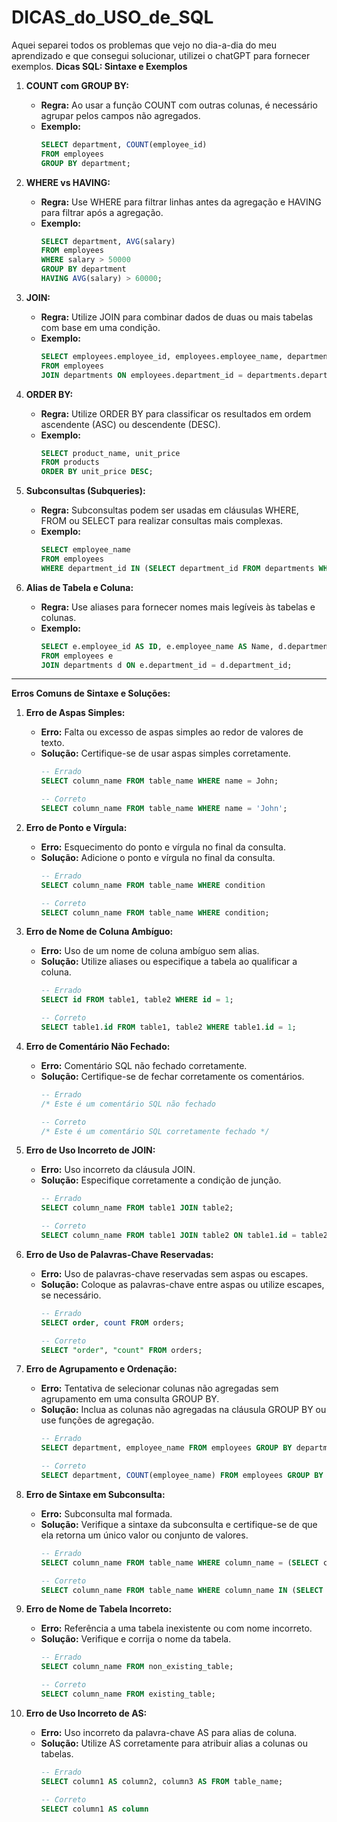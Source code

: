 # DICAS_do_USO_de_SQL
Aquei separei todos os problemas que vejo no dia-a-dia do meu aprendizado e que consegui solucionar, utilizei o chatGPT para fornecer exemplos.
**Dicas SQL: Sintaxe e Exemplos**

1. **COUNT com GROUP BY:**
   - **Regra:** Ao usar a função COUNT com outras colunas, é necessário agrupar pelos campos não agregados.
   - **Exemplo:**
     ```sql
     SELECT department, COUNT(employee_id)
     FROM employees
     GROUP BY department;
     ```

2. **WHERE vs HAVING:**
   - **Regra:** Use WHERE para filtrar linhas antes da agregação e HAVING para filtrar após a agregação.
   - **Exemplo:**
     ```sql
     SELECT department, AVG(salary)
     FROM employees
     WHERE salary > 50000
     GROUP BY department
     HAVING AVG(salary) > 60000;
     ```

3. **JOIN:**
   - **Regra:** Utilize JOIN para combinar dados de duas ou mais tabelas com base em uma condição.
   - **Exemplo:**
     ```sql
     SELECT employees.employee_id, employees.employee_name, departments.department_name
     FROM employees
     JOIN departments ON employees.department_id = departments.department_id;
     ```

4. **ORDER BY:**
   - **Regra:** Utilize ORDER BY para classificar os resultados em ordem ascendente (ASC) ou descendente (DESC).
   - **Exemplo:**
     ```sql
     SELECT product_name, unit_price
     FROM products
     ORDER BY unit_price DESC;
     ```

5. **Subconsultas (Subqueries):**
   - **Regra:** Subconsultas podem ser usadas em cláusulas WHERE, FROM ou SELECT para realizar consultas mais complexas.
   - **Exemplo:**
     ```sql
     SELECT employee_name
     FROM employees
     WHERE department_id IN (SELECT department_id FROM departments WHERE department_name = 'IT');
     ```

6. **Alias de Tabela e Coluna:**
   - **Regra:** Use aliases para fornecer nomes mais legíveis às tabelas e colunas.
   - **Exemplo:**
     ```sql
     SELECT e.employee_id AS ID, e.employee_name AS Name, d.department_name AS Department
     FROM employees e
     JOIN departments d ON e.department_id = d.department_id;
     ```

---

**Erros Comuns de Sintaxe e Soluções:**

1. **Erro de Aspas Simples:**
   - **Erro:** Falta ou excesso de aspas simples ao redor de valores de texto.
   - **Solução:** Certifique-se de usar aspas simples corretamente.
     ```sql
     -- Errado
     SELECT column_name FROM table_name WHERE name = John;

     -- Correto
     SELECT column_name FROM table_name WHERE name = 'John';
     ```

2. **Erro de Ponto e Vírgula:**
   - **Erro:** Esquecimento do ponto e vírgula no final da consulta.
   - **Solução:** Adicione o ponto e vírgula no final da consulta.
     ```sql
     -- Errado
     SELECT column_name FROM table_name WHERE condition

     -- Correto
     SELECT column_name FROM table_name WHERE condition;
     ```

3. **Erro de Nome de Coluna Ambíguo:**
   - **Erro:** Uso de um nome de coluna ambíguo sem alias.
   - **Solução:** Utilize aliases ou especifique a tabela ao qualificar a coluna.
     ```sql
     -- Errado
     SELECT id FROM table1, table2 WHERE id = 1;

     -- Correto
     SELECT table1.id FROM table1, table2 WHERE table1.id = 1;
     ```

4. **Erro de Comentário Não Fechado:**
   - **Erro:** Comentário SQL não fechado corretamente.
   - **Solução:** Certifique-se de fechar corretamente os comentários.
     ```sql
     -- Errado
     /* Este é um comentário SQL não fechado

     -- Correto
     /* Este é um comentário SQL corretamente fechado */
     ```

5. **Erro de Uso Incorreto de JOIN:**
   - **Erro:** Uso incorreto da cláusula JOIN.
   - **Solução:** Especifique corretamente a condição de junção.
     ```sql
     -- Errado
     SELECT column_name FROM table1 JOIN table2;

     -- Correto
     SELECT column_name FROM table1 JOIN table2 ON table1.id = table2.id;
     ```

6. **Erro de Uso de Palavras-Chave Reservadas:**
   - **Erro:** Uso de palavras-chave reservadas sem aspas ou escapes.
   - **Solução:** Coloque as palavras-chave entre aspas ou utilize escapes, se necessário.
     ```sql
     -- Errado
     SELECT order, count FROM orders;

     -- Correto
     SELECT "order", "count" FROM orders;
     ```

7. **Erro de Agrupamento e Ordenação:**
   - **Erro:** Tentativa de selecionar colunas não agregadas sem agrupamento em uma consulta GROUP BY.
   - **Solução:** Inclua as colunas não agregadas na cláusula GROUP BY ou use funções de agregação.
     ```sql
     -- Errado
     SELECT department, employee_name FROM employees GROUP BY department;

     -- Correto
     SELECT department, COUNT(employee_name) FROM employees GROUP BY department;
     ```

8. **Erro de Sintaxe em Subconsulta:**
   - **Erro:** Subconsulta mal formada.
   - **Solução:** Verifique a sintaxe da subconsulta e certifique-se de que ela retorna um único valor ou conjunto de valores.
     ```sql
     -- Errado
     SELECT column_name FROM table_name WHERE column_name = (SELECT column_name FROM another_table WHERE condition);

     -- Correto
     SELECT column_name FROM table_name WHERE column_name IN (SELECT column_name FROM another_table WHERE condition);
     ```

9. **Erro de Nome de Tabela Incorreto:**
   - **Erro:** Referência a uma tabela inexistente ou com nome incorreto.
   - **Solução:** Verifique e corrija o nome da tabela.
     ```sql
     -- Errado
     SELECT column_name FROM non_existing_table;

     -- Correto
     SELECT column_name FROM existing_table;
     ```

10. **Erro de Uso Incorreto de AS:**
    - **Erro:** Uso incorreto da palavra-chave AS para alias de coluna.
    - **Solução:** Utilize AS corretamente para atribuir alias a colunas ou tabelas.
      ```sql
      -- Errado
      SELECT column1 AS column2, column3 AS FROM table_name;

      -- Correto
      SELECT column1 AS column
